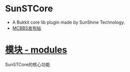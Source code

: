 # SunSTCore
* A Bukkit core lib plugin made by SunShine Technology.
* [MCBBS发布帖](https://www.mcbbs.net/thread-1170416-1-1.html)

# [模块 - modules](https://github.com/Sunshine-wzy/SunSTCore/tree/master/src/main/kotlin/io/github/sunshinewzy/sunstcore/modules)
SunSTCore的核心功能